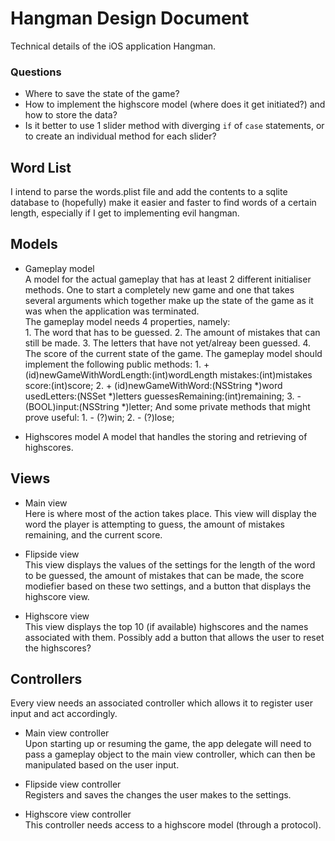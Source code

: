 # Hangman Design Document

Technical details of the iOS application Hangman.

### Questions

* Where to save the state of the game?
* How to implement the highscore model (where does it get initiated?) and how to store the data?
* Is it better to use 1 slider method with diverging `if` of `case` statements, or to create an individual method for each slider?

## Word List

I intend to parse the words.plist file and add the contents to a sqlite database to (hopefully) make it easier and faster to find words of a certain length, especially if I get to implementing evil hangman.

## Models

* Gameplay model  
    A model for the actual gameplay that has at least 2 different initialiser methods. One to start a completely new game and one that takes several arguments which together make up the state of the game as it was when the application was terminated.  
     The gameplay model needs 4 properties, namely:  
        1. The word that has to be guessed.
        2. The amount of mistakes that can still be made.
        3. The letters that have not yet/alreay been guessed.
        4. The score of the current state of the game.
   The gameplay model should implement the following public methods:
        1. + (id)newGameWithWordLength:(int)wordLength mistakes:(int)mistakes score:(int)score;
        2. + (id)newGameWithWord:(NSString *)word usedLetters:(NSSet *)letters guessesRemaining:(int)remaining;
        3. - (BOOL)input:(NSString *)letter;
   And some private methods that might prove useful:
        1. - (?)win;
        2. - (?)lose;
    
* Highscores model
    A model that handles the storing and retrieving of highscores.
    
## Views

* Main view  
    Here is where most of the action takes place. This view will display the word the player is attempting to guess, the amount of mistakes remaining, and the current score.

* Flipside view  
    This view displays the values of the settings for the length of the word to be guessed, the amount of mistakes that can be made, the score modiefier based on these two settings, and a button that displays the highscore view.

* Highscore view  
    This view displays the top 10 (if available) highscores and the names associated with them. Possibly add a button that allows the user to reset the highscores?
    
## Controllers

Every view needs an associated controller which allows it to register user input and act accordingly.

* Main view controller  
    Upon starting up or resuming the game, the app delegate will need to pass a gameplay object to the main view controller, which can then be manipulated based on the user input.
    
* Flipside view controller  
    Registers and saves the changes the user makes to the settings.
    
* Highscore view controller  
    This controller needs access to a highscore model (through a protocol).
